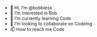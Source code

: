 - 👋 Hi, I’m @bobbiess
- 👀 I’m interested in Bob
- 🌱 I’m currently learning Code
- 💞️ I’m looking to collaborate on Codeing
- 📫 How to reach me Code

<!---
bobbiess/bobbiess is a ✨ special ✨ repository because its `README.md` (this file) appears on your GitHub profile.
You can click the Preview link to take a look at your changes.
--->

